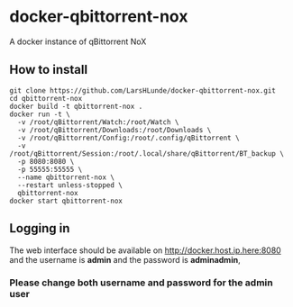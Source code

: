 # docker-qbittorrent-nox
A docker instance of qBittorrent NoX

## How to install
```
git clone https://github.com/LarsHLunde/docker-qbittorrent-nox.git
cd qbittorrent-nox
docker build -t qbittorrent-nox .
docker run -t \
  -v /root/qBittorrent/Watch:/root/Watch \
  -v /root/qBittorrent/Downloads:/root/Downloads \
  -v /root/qBittorrent/Config:/root/.config/qBittorrent \
  -v /root/qBittorrent/Session:/root/.local/share/qBittorrent/BT_backup \
  -p 8080:8080 \
  -p 55555:55555 \
  --name qbittorrent-nox \
  --restart unless-stopped \
  qbittorrent-nox
docker start qbittorrent-nox
```
## Logging in  
The web interface should be available on http://docker.host.ip.here:8080  
and the username is **admin** and the password is **adminadmin**,  
### Please change both username and password for the admin user  
